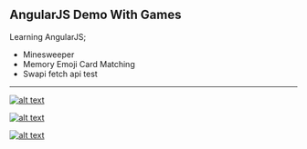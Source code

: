 ## AngularJS Demo With Games
Learning AngularJS;
 * Minesweeper
 * Memory Emoji Card Matching
 * Swapi fetch api test


<hr />

<p>
	<a target="_blank" rel="noopener noreferrer" href="https://repository-images.githubusercontent.com/188742209/e0972380-83ed-11e9-9187-7e1d2922ef87"><img src="https://repository-images.githubusercontent.com/188742209/e0972380-83ed-11e9-9187-7e1d2922ef87" alt="alt text" title="Minesweeper" style="max-width:100%;"></a>
</p>

<p>
	<a target="_blank" rel="noopener noreferrer" href="https://repository-images.githubusercontent.com/188742209/083abb80-83ef-11e9-806a-6176ab9ea4a4"><img src="https://repository-images.githubusercontent.com/188742209/083abb80-83ef-11e9-806a-6176ab9ea4a4" alt="alt text" title="Memory Emoji Card" style="max-width:100%;"></a>
</p>

<p>
	<a target="_blank" rel="noopener noreferrer" href="https://repository-images.githubusercontent.com/188742209/083abb80-83ef-11e9-806a-6176ab9ea4a4"><img src="https://repository-images.githubusercontent.com/188742209/083abb80-83ef-11e9-806a-6176ab9ea4a4" alt="alt text" title="Swapi" style="max-width:100%;"></a>
</p>


